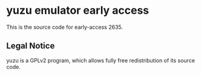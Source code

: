 yuzu emulator early access
=============

This is the source code for early-access 2635.

## Legal Notice

yuzu is a GPLv2 program, which allows fully free redistribution of its source code.